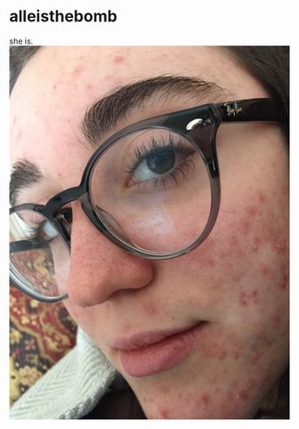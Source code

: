 # alleisthebomb
she is.
<img src = "https://raw.githubusercontent.com/ubtke/alleisthebomb/master/alle.JPG">
